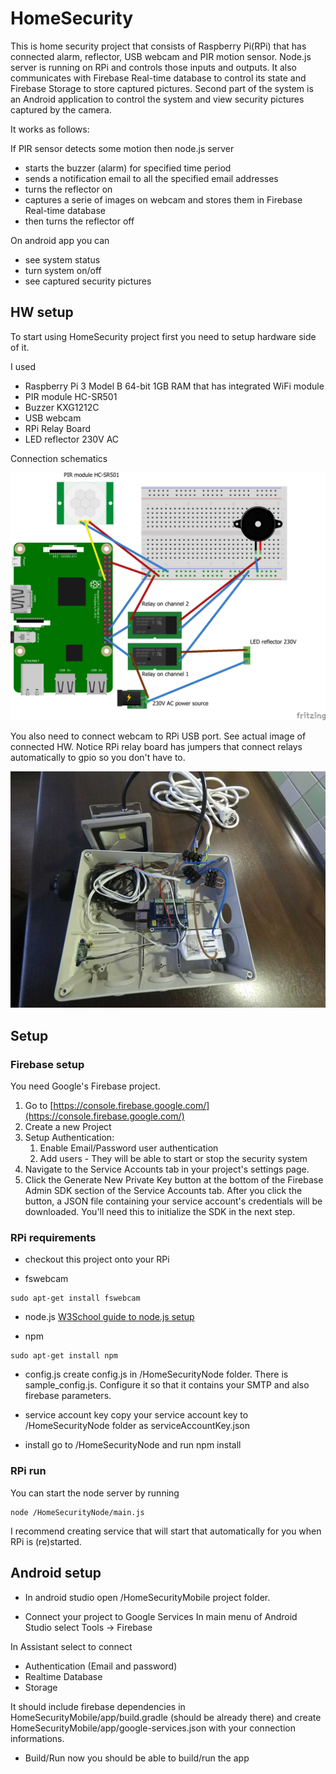 # HomeSecurity

This is home security project that consists of Raspberry Pi(RPi) that has connected alarm, reflector, USB webcam and PIR motion
sensor. Node.js server is running on RPi and controls those inputs and outputs.
It also communicates with Firebase Real-time database to control its state and Firebase Storage to store captured pictures.
Second part of the system is an Android application to control the system and view security pictures captured by the camera.

It works as follows:

If PIR sensor detects some motion then node.js server
- starts the buzzer (alarm) for specified time period
- sends a notification email to all the specified email addresses
- turns the reflector on
- captures a serie of images on webcam and stores them in Firebase Real-time database
- then turns the reflector off

On android app you can 
- see system status
- turn system on/off
- see captured security pictures

## HW setup
To start using HomeSecurity project first you need to setup hardware side of it.

I used 
- Raspberry Pi 3 Model B 64-bit 1GB RAM that has integrated WiFi module
- PIR module HC-SR501
- Buzzer KXG1212C
- USB webcam
- RPi Relay Board
- LED reflector 230V AC

Connection schematics

![connection schematics](https://github.com/PChudani-Quest/HomeSecurity/blob/master/images/schematics.png)

You also need to connect webcam to RPi USB port. See actual image of connected HW. Notice RPi relay board has jumpers that connect
relays automatically to gpio so you don't have to.

![connection schematics](https://github.com/PChudani-Quest/HomeSecurity/blob/master/images/hw.JPG)

## Setup
### Firebase setup
You need Google's Firebase project.

1. Go to [https://console.firebase.google.com/](https://console.firebase.google.com/)
2. Create a new Project
3. Setup Authentication:
    1. Enable Email/Password user authentication
    2. Add users - They will be able to start or stop the security system
4. Navigate to the Service Accounts tab in your project's settings page.
6. Click the Generate New Private Key button at the bottom of the Firebase Admin SDK section of the Service Accounts tab.
After you click the button, a JSON file containing your service account's credentials will be downloaded. You'll need this to initialize the SDK in the next step.

### RPi requirements
- checkout this project onto your RPi

- fswebcam 
```
sudo apt-get install fswebcam
```

- node.js
[W3School guide to node.js setup](https://www.w3schools.com/nodejs/nodejs_raspberrypi.asp)

- npm
```
sudo apt-get install npm
```

- config.js 
create config.js in /HomeSecurityNode folder. There is sample_config.js. Configure it so that it contains your SMTP and also firebase parameters.

- service account key
copy your service account key to /HomeSecurityNode folder as serviceAccountKey.json

- install
go to /HomeSecurityNode and run npm install

### RPi run
You can start the node server by running
```
node /HomeSecurityNode/main.js
```

I recommend creating service that will start that automatically for you when RPi is (re)started.

## Android setup
- In android studio open /HomeSecurityMobile project folder.

- Connect your project to Google Services
In main menu of Android Studio select
Tools -> Firebase

In Assistant select to connect 
* Authentication (Email and password)
* Realtime Database
* Storage

It should include firebase dependencies in HomeSecurityMobile/app/build.gradle (should be already there)
and create HomeSecurityMobile/app/google-services.json with your connection informations.

- Build/Run 
now you should be able to build/run the app
                                                                                                                                                                                                                                                                                                                                                                                                                                                                                                                                                                                                                                                                                                                                                                                                                                                                                                                                                                                                                                                                                                                                                                                                                                                                                                                                                                                                                                                                                                                                                                                                                                                                                                                                                                                                                                                                                                                                                                                                                                                                                                                                                                                                                                                                                                                                                                                                                                                                                                                                                                                                                                                                                                                                                                                                                                                                                                                                                                                                                                                                                                                                                                                                                                                                                                                                                                                                                                                                                                                                                                                                                                                                                                                                                                                                                                                                                                                                                                                                                                                                                                                                                                                                                                                                                                                                                                                                                                                                                                                                                                                                                                                                                                                                                                                                                                                                                                                                                                                                                                                                                                                                                                                                                                                                                                                                                                                                                                                                                                                                                                                                                                                                                                                                                                                                                                                                                                                                                                                                                                                                                                                                                                                                                                                                                                                                                                                                                                                                                                                                                                                                                                                                                                                                                                                                                                                                                                                                                                                                                                                                                                                                                                                                                                                                                                                                                                                                                                                                                                                                                                                                                                                                                                                                                                                                                                                                                                                                                                                                                                                                                                                                                                                                                                                                                                                                                                                                                                                                                                                                                                                                                                                                                                                                                                                                                                                                                                                                                                                                                                                                                                                                                                                                                                                                                                                                                                                                                                                                                                                                                                                                                                                                                                                                                                                                                                                                                                                                                                                                                                                                                                                                                                                                                                                                                                                                                                                                                                                                                                                                                                                                                                                                                                                                                                                                                                                                                                                                                                                                                                                                                                                                                                                                                                                                                                                                                                
